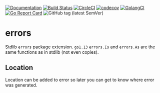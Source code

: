 [![Documentation](https://godoc.org/github.com/nikandfor/errors?status.svg)](https://pkg.go.dev/github.com/nikandfor/errors?tab=doc)
[![Build Status](https://travis-ci.com/nikandfor/errors.svg?branch=master)](https://travis-ci.com/nikandfor/errors)
[![CircleCI](https://circleci.com/gh/nikandfor/errors.svg?style=svg)](https://circleci.com/gh/nikandfor/errors)
[![codecov](https://codecov.io/gh/nikandfor/errors/branch/master/graph/badge.svg)](https://codecov.io/gh/nikandfor/errors)
[![GolangCI](https://golangci.com/badges/github.com/nikandfor/errors.svg)](https://golangci.com/r/github.com/nikandfor/errors)
[![Go Report Card](https://goreportcard.com/badge/github.com/nikandfor/errors)](https://goreportcard.com/report/github.com/nikandfor/errors)
![GitHub tag (latest SemVer)](https://img.shields.io/github/v/tag/nikandfor/errors?sort=semver)

# errors

Stdlib `errors` package extension. `go1.13` `errors.Is` and `errors.As` are the same functions as in stdlib (not even copies).

## Location

Location can be added to error so later you can get to know where error was generated.

